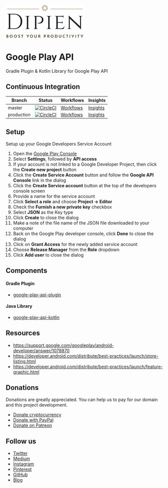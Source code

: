 [![Dipien](https://raw.githubusercontent.com/dipien/dipien-component-builder/master/.github/dipien_logo.png)](http://www.dipien.com)

# Google Play API
Gradle Plugin & Kotlin Library for Google Play API

## Continuous Integration
|Branch|Status|Workflows|Insights|
| ------------- | ------------- | ------------- | ------------- |
|master|[![CircleCI](https://circleci.com/gh/dipien/google-play-api/tree/master.svg?style=svg)](https://circleci.com/gh/dipien/google-play-api/tree/master)|[Workflows](https://circleci.com/gh/dipien/workflows/google-play-api/tree/master)|[Insights](https://circleci.com/build-insights/gh/dipien/google-play-api/master)|
|production|[![CircleCI](https://circleci.com/gh/dipien/google-play-api/tree/production.svg?style=svg)](https://circleci.com/gh/dipien/google-play-api/tree/production)|[Workflows](https://circleci.com/gh/dipien/workflows/google-play-api/tree/production)|[Insights](https://circleci.com/build-insights/gh/dipien/google-play-api/production)|

## Setup

Setup up your Google Developers Service Account

1. Open the [Google Play Console](https://play.google.com/apps/publish/)
1. Select **Settings**, followed by **API access**
1. If your account is not linked to a Google Developer Project, then click the **Create new project** button
1. Click the **Create Service Account** button and follow the **Google API Console** link in the dialog
1. Click the **Create Service account** button at the top of the developers console screen
1. Provide a name for the service account
1. Click **Select a role** and choose **Project -> Editor**
1. Check the **Furnish a new private key** checkbox
1. Select **JSON** as the Key type
1. Click **Create** to close the dialog
1. Make a note of the file name of the JSON file downloaded to your computer
1. Back on the Google Play developer console, click **Done** to close the dialog
1. Click on **Grant Access** for the newly added service account
1. Choose **Release Manager** from the **Role** dropdown
1. Click **Add user** to close the dialog

## Components

#### Gradle Plugin
* [google-play-api-plugin](/google-play-api-plugin)

#### Java Library
* [google-play-api-kotlin](/google-play-api-kotlin)

## Resources

* https://support.google.com/googleplay/android-developer/answer/1078870
* https://developer.android.com/distribute/best-practices/launch/store-listing.html
* https://developer.android.com/distribute/best-practices/launch/feature-graphic.html

## Donations

Donations are greatly appreciated. You can help us to pay for our domain and this project development.

* [Donate cryptocurrency](http://coinbase.dipien.com/)
* [Donate with PayPal](http://paypal.dipien.com/)
* [Donate on Patreon](http://patreon.dipien.com/)

## Follow us
* [Twitter](http://twitter.dipien.com)
* [Medium](http://medium.dipien.com)
* [Instagram](http://instagram.dipien.com)
* [Pinterest](http://pinterest.dipien.com)
* [GitHub](http://github.dipien.com)
* [Blog](http://blog.dipien.com)
